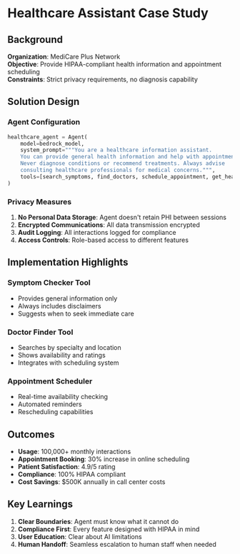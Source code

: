 # Healthcare Assistant Case Study

## Background

**Organization**: MediCare Plus Network  
**Objective**: Provide HIPAA-compliant health information and appointment scheduling  
**Constraints**: Strict privacy requirements, no diagnosis capability

## Solution Design

### Agent Configuration

```python
healthcare_agent = Agent(
    model=bedrock_model,
    system_prompt="""You are a healthcare information assistant. 
    You can provide general health information and help with appointments.
    Never diagnose conditions or recommend treatments. Always advise 
    consulting healthcare professionals for medical concerns.""",
    tools=[search_symptoms, find_doctors, schedule_appointment, get_health_info]
)
```

### Privacy Measures

1. **No Personal Data Storage**: Agent doesn't retain PHI between sessions
2. **Encrypted Communications**: All data transmission encrypted
3. **Audit Logging**: All interactions logged for compliance
4. **Access Controls**: Role-based access to different features

## Implementation Highlights

### Symptom Checker Tool
- Provides general information only
- Always includes disclaimers
- Suggests when to seek immediate care

### Doctor Finder Tool
- Searches by specialty and location
- Shows availability and ratings
- Integrates with scheduling system

### Appointment Scheduler
- Real-time availability checking
- Automated reminders
- Rescheduling capabilities

## Outcomes

- **Usage**: 100,000+ monthly interactions
- **Appointment Booking**: 30% increase in online scheduling
- **Patient Satisfaction**: 4.9/5 rating
- **Compliance**: 100% HIPAA compliant
- **Cost Savings**: $500K annually in call center costs

## Key Learnings

1. **Clear Boundaries**: Agent must know what it cannot do
2. **Compliance First**: Every feature designed with HIPAA in mind
3. **User Education**: Clear about AI limitations
4. **Human Handoff**: Seamless escalation to human staff when needed
